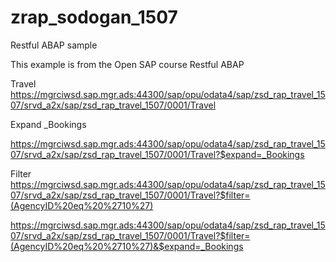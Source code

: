 # zrap_sodogan_1507

Restful ABAP sample

This example is from the Open SAP course
Restful ABAP

Travel
https://mgrciwsd.sap.mgr.ads:44300/sap/opu/odata4/sap/zsd_rap_travel_1507/srvd_a2x/sap/zsd_rap_travel_1507/0001/Travel

Expand \_Bookings

https://mgrciwsd.sap.mgr.ads:44300/sap/opu/odata4/sap/zsd_rap_travel_1507/srvd_a2x/sap/zsd_rap_travel_1507/0001/Travel?$expand=_Bookings

Filter
https://mgrciwsd.sap.mgr.ads:44300/sap/opu/odata4/sap/zsd_rap_travel_1507/srvd_a2x/sap/zsd_rap_travel_1507/0001/Travel?$filter=(AgencyID%20eq%20%2710%27)

https://mgrciwsd.sap.mgr.ads:44300/sap/opu/odata4/sap/zsd_rap_travel_1507/srvd_a2x/sap/zsd_rap_travel_1507/0001/Travel?$filter=(AgencyID%20eq%20%2710%27)&$expand=_Bookings
